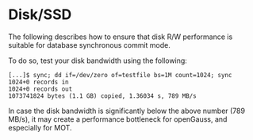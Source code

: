 # Disk/SSD<a name="EN-US_TOPIC_0257867357"></a>

The following describes how to ensure that disk R/W performance is suitable for database synchronous commit mode.

To do so, test your disk bandwidth using the following:

```
[...]$ sync; dd if=/dev/zero of=testfile bs=1M count=1024; sync
1024+0 records in
1024+0 records out
1073741824 bytes (1.1 GB) copied, 1.36034 s, 789 MB/s 
```

In case the disk bandwidth is significantly below the above number \(789 MB/s\), it may create a performance bottleneck for openGauss, and especially for MOT.

